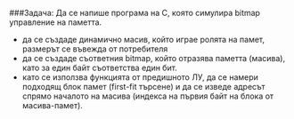 ###Задача:
Да се напише програма на C, която симулира bitmap управление на паметта.
* да се създаде динамично масив, който играе ролята на памет, размерът се
въвежда от потребителя
* да се създаде съответния bitmap, който отразява паметта (масива), като за
един байт съответства един бит.
* като се използва функцията от предишното ЛУ, да се намери подходящ
блок памет (first-fit търсене) и да се изведе адресът спрямо началото на
масива (индекса на първия байт на блока от масива-памет).
